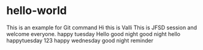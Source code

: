 # hello-world
This is an example for Git command
Hi this is Valli 
This is JFSD session and welcome everyone. 
happy tuesday
Hello
good night
good night
hello
happytuesday
123
happy wednesday
good night
reminder